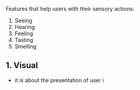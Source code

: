 Features that help users with their sensory actions:
1. Seeing
2. Hearing
3. Feeling
4. Tasting
5. Smelling
## 1. Visual
- it is about the presentation of user i